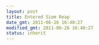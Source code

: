 ```yaml
---
layout: post
title: Entered Siem Reap
date_gmt: 2011-06-26 16:40:27
modified_gmt: 2011-06-26 16:40:27
status: inherit
---
```


